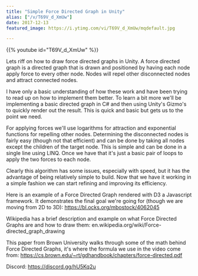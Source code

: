 ```yaml
---
title: "Simple Force Directed Graph in Unity"
alias: ["/v/T69V_d_XmUw"]
date: 2017-12-13
featured_image: https://i.ytimg.com/vi/T69V_d_XmUw/mqdefault.jpg

---
```


{{% youtube id="T69V_d_XmUw" %}}

Lets riff on how to draw force directed graphs in Unity. A force directed graph is a directed graph that is drawn and positioned by having each node apply force to every other node. Nodes will repel other disconnected nodes and attract connected nodes.

I have only a basic understanding of how these work and have been trying to read up on how to implement them better. To learn a bit more we'll be implementing a basic directed graph in C# and then using Unity's Gizmo's to quickly render out the result. This is quick and basic but gets us to the point we need.

For applying forces we'll use logarithms for attraction and exponential functions for repelling other nodes. Determining the disconnected nodes is fairly easy (though not that efficient) and can be done by taking all nodes except the children of the target node. This is simple and can be done in a single line using LINQ. Once we have that it's just a basic pair of loops to apply the two forces to each node.

Clearly this algorithm has some issues, especially with speed, but it has the advantage of being relatively simple to build. Now that we have it working in a simple fashion we can start refining and improving its efficiency.

Here is an example of a Force Directed Graph rendered with D3 a Javascript framework. It demonstrates the final goal we're going for (though we are moving from 2D to 3D): https://bl.ocks.org/mbostock/4062045

Wikipedia has a brief description and example on what Force Directed Graphs are and how to draw them: en.wikipedia.org/wiki/Force-directed_graph_drawing

This paper from Brown University walks through some of the math behind Force Directed Graphs, it's where the formula we use in the video come from: https://cs.brown.edu/~rt/gdhandbook/chapters/force-directed.pdf

Discord: https://discord.gg/hU5Kq2u